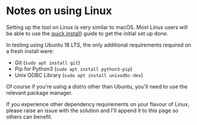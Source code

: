# Notes on using Linux

Setting up the tool on Linux is very similar to macOS. Most Linux users will be able to use the [quick install](../../install-intros/quick-install)) guide to get the initial set up done. 

In testing using Ubuntu 18 LTS, the only additional requirements required on a fresh install were:
 * Git (`sudo apt install git`)
 * Pip for Python3 (`sudo apt install python3-pip`)
 * Unix ODBC Library (`sudo apt install unixodbc-dev`) 
 
Of course if you're using a distro other than Ubuntu, you'll need to use the relevant package manager. 

If you experience other dependency requirements on your flavour of Linux, please raise an issue with the solution and I'll append it to this page so others can benefit. 
